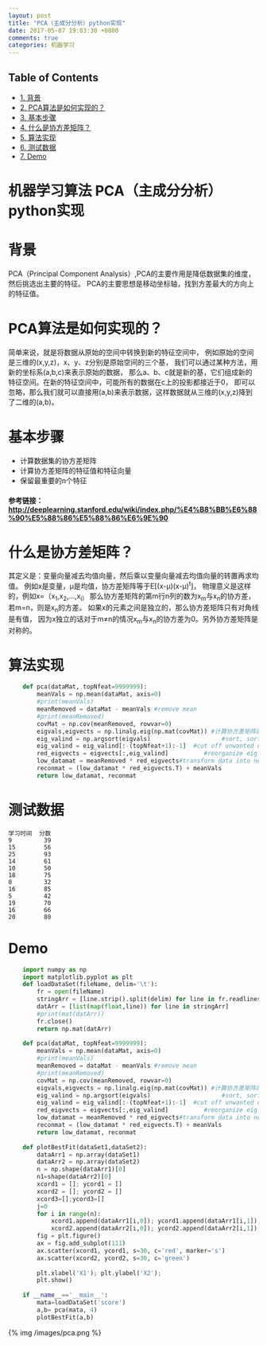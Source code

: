 ```yaml
---
layout: post
title: "PCA（主成分分析）python实现"
date: 2017-05-07 19:03:30 +0800
comments: true
categories: 机器学习
---
```

<div id="table-of-contents">
<h2>Table of Contents</h2>
<div id="text-table-of-contents">
<ul>
<li><a href="#sec-1">1. 背景</a></li>
<li><a href="#sec-2">2. PCA算法是如何实现的？</a></li>
<li><a href="#sec-3">3. 基本步骤</a></li>
<li><a href="#sec-4">4. 什么是协方差矩阵？</a></li>
<li><a href="#sec-5">5. 算法实现</a></li>
<li><a href="#sec-6">6. 测试数据</a></li>
<li><a href="#sec-7">7. Demo</a></li>
</ul>
</div>
</div>

# 机器学习算法 PCA（主成分分析）python实现

# 背景<a id="sec-1" name="sec-1"></a>

PCA（Principal Component Analysis）,PCA的主要作用是降低数据集的维度，然后挑选出主要的特征。
PCA的主要思想是移动坐标轴，找到方差最大的方向上的特征值。

# PCA算法是如何实现的？<a id="sec-2" name="sec-2"></a>

简单来说，就是将数据从原始的空间中转换到新的特征空间中，
例如原始的空间是三维的(x,y,z)，x、y、z分别是原始空间的三个基，
我们可以通过某种方法，用新的坐标系(a,b,c)来表示原始的数据，
那么a、b、c就是新的基，它们组成新的特征空间。在新的特征空间中，可能所有的数据在c上的投影都接近于0，
即可以忽略，那么我们就可以直接用(a,b)来表示数据，这样数据就从三维的(x,y,z)降到了二维的(a,b)。

# 基本步骤<a id="sec-3" name="sec-3"></a>

-   计算数据集的协方差矩阵
-   计算协方差矩阵的特征值和特征向量
-   保留最重要的n个特征

#### 参考链接： <http://deeplearning.stanford.edu/wiki/index.php/%E4%B8%BB%E6%88%90%E5%88%86%E5%88%86%E6%9E%90>

# 什么是协方差矩阵？<a id="sec-4" name="sec-4"></a>

其定义是：变量向量减去均值向量，然后乘以变量向量减去均值向量的转置再求均值。
例如x是变量，μ是均值，协方差矩阵等于E[(x-μ)(x-μ)<sup>t</sup>]，
物理意义是这样的，例如x=（x<sub>1</sub>,x<sub>2</sub>,&#x2026;,x<sub>i）</sub>
那么协方差矩阵的第m行n列的数为x<sub>m</sub>与x<sub>n</sub>的协方差，若m=n，则是x<sub>n</sub>的方差。
如果x的元素之间是独立的，那么协方差矩阵只有对角线是有值，
因为x独立的话对于m≠n的情况x<sub>m</sub>与x<sub>n</sub>的协方差为0。另外协方差矩阵是对称的。

# 算法实现<a id="sec-5" name="sec-5"></a>
```python
    def pca(dataMat, topNfeat=9999999):
        meanVals = np.mean(dataMat, axis=0)
        #print(meanVals)
        meanRemoved = dataMat - meanVals #remove mean
        #print(meanRemoved)
        covMat = np.cov(meanRemoved, rowvar=0)
        eigvals,eigvects = np.linalg.eig(np.mat(covMat)) #计算协方差矩阵的特征值和特征向量
        eig_valind = np.argsort(eigvals)                    #sort, sort goes smallest to largest
        eig_valind = eig_valind[:-(topNfeat+1):-1]  #cut off unwanted dimensions
        red_eigvects = eigvects[:,eig_valind]          #reorganize eig vects largest to smallest
        low_datamat = meanRemoved * red_eigvects#transform data into new dimensions
        reconmat = (low_datamat * red_eigvects.T) + meanVals
        return low_datamat, reconmat
```
# 测试数据<a id="sec-6" name="sec-6"></a>
```
学习时间  分数
9         39
15        56
25        93
14        61
10        50
18        75
0         32
16        85
5         42
19        70
16        66
20        80
```
# Demo<a id="sec-7" name="sec-7"></a>
```python
    import numpy as np
    import matplotlib.pyplot as plt
    def loadDataSet(fileName, delim='\t'):
        fr = open(fileName)
        stringArr = [line.strip().split(delim) for line in fr.readlines()]
        datArr = [list(map(float,line)) for line in stringArr]
        #print(mat(datArr))
        fr.close()
        return np.mat(datArr)
    
    def pca(dataMat, topNfeat=9999999):
        meanVals = np.mean(dataMat, axis=0)
        #print(meanVals)
        meanRemoved = dataMat - meanVals #remove mean
        #print(meanRemoved)
        covMat = np.cov(meanRemoved, rowvar=0)
        eigvals,eigvects = np.linalg.eig(np.mat(covMat)) #计算协方差矩阵的特征值和特征向量
        eig_valind = np.argsort(eigvals)                    #sort, sort goes smallest to largest
        eig_valind = eig_valind[:-(topNfeat+1):-1]  #cut off unwanted dimensions
        red_eigvects = eigvects[:,eig_valind]          #reorganize eig vects largest to smallest
        low_datamat = meanRemoved * red_eigvects#transform data into new dimensions
        reconmat = (low_datamat * red_eigvects.T) + meanVals
        return low_datamat, reconmat
    
    def plotBestFit(dataSet1,dataSet2):
        dataArr1 = np.array(dataSet1)
        dataArr2 = np.array(dataSet2)
        n = np.shape(dataArr1)[0]
        n1=shape(dataArr2)[0]
        xcord1 = []; ycord1 = []
        xcord2 = []; ycord2 = []
        xcord3=[];ycord3=[]
        j=0
        for i in range(n):
            xcord1.append(dataArr1[i,0]); ycord1.append(dataArr1[i,1])
            xcord2.append(dataArr2[i,0]); ycord2.append(dataArr2[i,1])
        fig = plt.figure()
        ax = fig.add_subplot(111)
        ax.scatter(xcord1, ycord1, s=30, c='red', marker='s')
        ax.scatter(xcord2, ycord2, s=30, c='green')
    
        plt.xlabel('X1'); plt.ylabel('X2');
        plt.show()
    
    if __name__=='__main__':
        mata=loadDataSet('score')
        a,b= pca(mata, 4)
        plotBestFit(a,b)
```
{% img /images/pca.png %}

